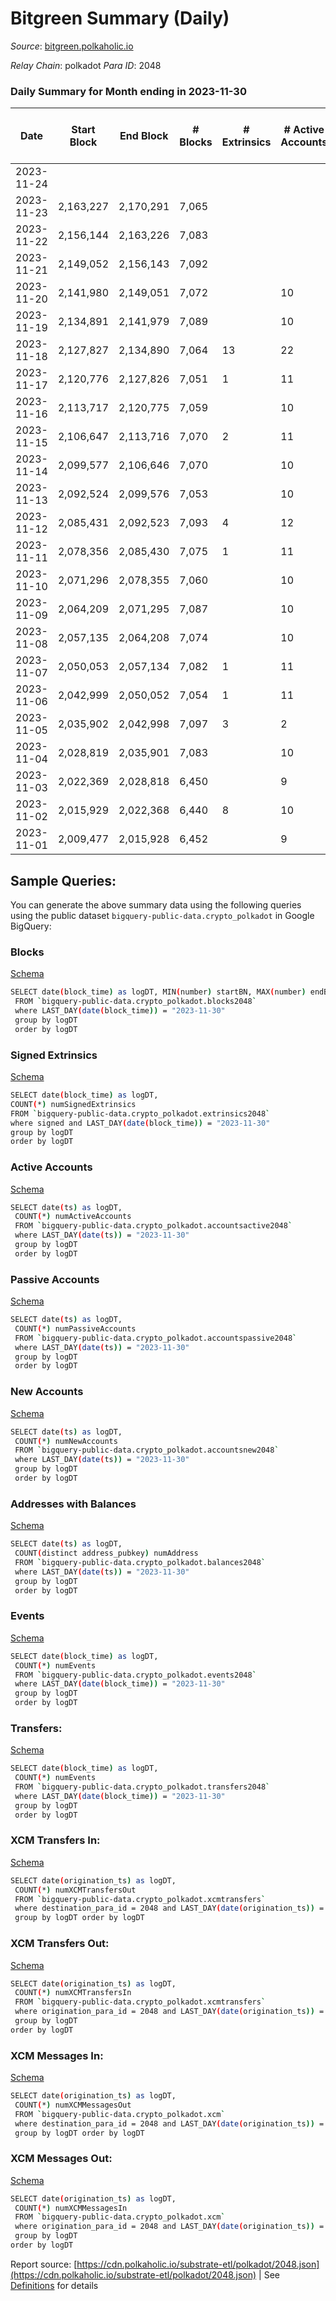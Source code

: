 # Bitgreen Summary (Daily)

_Source_: [bitgreen.polkaholic.io](https://bitgreen.polkaholic.io)

*Relay Chain*: polkadot
*Para ID*: 2048



### Daily Summary for Month ending in 2023-11-30


| Date    | Start Block | End Block | # Blocks | # Extrinsics | # Active Accounts | # Passive Accounts | # New Accounts | # Addresses | # Events  | # Transfers ($USD) | # XCM Transfers In ($USD) | # XCM Transfers Out ($USD) | # XCM In | # XCM Out | Issues |
|---------|-------------|-----------|----------|--------------|-------------------|--------------------|----------------|-------------|-----------|--------------------|---------------------------|----------------------------|----------|-----------|--------|
| 2023-11-24 |  |  |  |  |  |  |  |  |  |   |   |   |  |  |  |
| 2023-11-23 | 2,163,227 | 2,170,291 | 7,065 |  |  |  |  |  | 183,644 |   |   |   |  |  |  |
| 2023-11-22 | 2,156,144 | 2,163,226 | 7,083 |  |  |  |  |  | 188,720 |   |   |   |  |  |  |
| 2023-11-21 | 2,149,052 | 2,156,143 | 7,092 |  |  |  |  | 1,347 | 184,492 |   |   |   |  |  |  |
| 2023-11-20 | 2,141,980 | 2,149,051 | 7,072 |  | 10 |  |  | 1,347 | 183,918 |   |   |   |  |  |  |
| 2023-11-19 | 2,134,891 | 2,141,979 | 7,089 |  | 10 |  |  | 1,347 | 184,181 |   |   |   |  |  |  |
| 2023-11-18 | 2,127,827 | 2,134,890 | 7,064 | 13 | 22 | 1 | 1 | 1,347 | 175,726 | 1  |   |   |  |  |  |
| 2023-11-17 | 2,120,776 | 2,127,826 | 7,051 | 1 | 11 |  |  | 1,346 | 165,361 |   |   |   |  |  |  |
| 2023-11-16 | 2,113,717 | 2,120,775 | 7,059 |  | 10 |  |  | 1,346 | 165,344 |   |   |   |  |  |  |
| 2023-11-15 | 2,106,647 | 2,113,716 | 7,070 | 2 | 11 |  |  | 1,346 | 164,798 |   |   |   |  |  |  |
| 2023-11-14 | 2,099,577 | 2,106,646 | 7,070 |  | 10 |  |  | 1,346 | 163,960 |   |   |   |  |  |  |
| 2023-11-13 | 2,092,524 | 2,099,576 | 7,053 |  | 10 |  |  | 1,346 | 163,506 |   |   |   |  |  |  |
| 2023-11-12 | 2,085,431 | 2,092,523 | 7,093 | 4 | 12 |  |  | 1,346 | 159,770 |   |   |   |  |  |  |
| 2023-11-11 | 2,078,356 | 2,085,430 | 7,075 | 1 | 11 |  |  | 1,346 | 158,325 |   |   |   |  |  |  |
| 2023-11-10 | 2,071,296 | 2,078,355 | 7,060 |  | 10 |  |  | 1,346 | 156,520 |   |   |   |  |  |  |
| 2023-11-09 | 2,064,209 | 2,071,295 | 7,087 |  | 10 |  |  | 1,346 | 157,244 |   |   |   |  |  |  |
| 2023-11-08 | 2,057,135 | 2,064,208 | 7,074 |  | 10 |  |  | 1,346 | 157,022 |   |   |   |  |  |  |
| 2023-11-07 | 2,050,053 | 2,057,134 | 7,082 | 1 | 11 |  |  | 1,346 | 157,151 |   |   |   |  |  |  |
| 2023-11-06 | 2,042,999 | 2,050,052 | 7,054 | 1 | 11 |  |  | 1,346 | 158,058 |   |   |   |  |  |  |
| 2023-11-05 | 2,035,902 | 2,042,998 | 7,097 | 3 | 2 |  |  | 1,346 | 158,144 |   |   |   |  |  |  |
| 2023-11-04 | 2,028,819 | 2,035,901 | 7,083 |  | 10 |  |  | 1,346 | 155,906 |   |   |   |  |  |  |
| 2023-11-03 | 2,022,369 | 2,028,818 | 6,450 |  | 9 |  |  | 1,346 | 154,758 |   |   |   |  |  |  |
| 2023-11-02 | 2,015,929 | 2,022,368 | 6,440 | 8 | 10 |  |  | 1,346 | 144,948 |   |   |   |  |  |  |
| 2023-11-01 | 2,009,477 | 2,015,928 | 6,452 |  | 9 |  |  | 1,346 | 144,803 |   |   |   |  |  |  |

## Sample Queries:
You can generate the above summary data using the following queries using the public dataset `bigquery-public-data.crypto_polkadot` in Google BigQuery:


### Blocks 

[Schema](https://github.com/colorfulnotion/substrate-etl/blob/main/schema/blocks.json)

```bash
SELECT date(block_time) as logDT, MIN(number) startBN, MAX(number) endBN, COUNT(*) numBlocks 
 FROM `bigquery-public-data.crypto_polkadot.blocks2048`  
 where LAST_DAY(date(block_time)) = "2023-11-30" 
 group by logDT 
 order by logDT
```

### Signed Extrinsics 

[Schema](https://github.com/colorfulnotion/substrate-etl/blob/main/schema/extrinsics.json)

```bash
SELECT date(block_time) as logDT, 
COUNT(*) numSignedExtrinsics 
FROM `bigquery-public-data.crypto_polkadot.extrinsics2048`  
where signed and LAST_DAY(date(block_time)) = "2023-11-30" 
group by logDT 
order by logDT
```

### Active Accounts 

[Schema](https://github.com/colorfulnotion/substrate-etl/blob/main/schema/accountsactive.json)

```bash
SELECT date(ts) as logDT, 
 COUNT(*) numActiveAccounts 
 FROM `bigquery-public-data.crypto_polkadot.accountsactive2048` 
 where LAST_DAY(date(ts)) = "2023-11-30" 
 group by logDT 
 order by logDT
```

### Passive Accounts 

[Schema](https://github.com/colorfulnotion/substrate-etl/blob/main/schema/accountspassive.json)

```bash
SELECT date(ts) as logDT, 
 COUNT(*) numPassiveAccounts 
 FROM `bigquery-public-data.crypto_polkadot.accountspassive2048` 
 where LAST_DAY(date(ts)) = "2023-11-30" 
 group by logDT 
 order by logDT
```

### New Accounts 

[Schema](https://github.com/colorfulnotion/substrate-etl/blob/main/schema/accountsnew.json)

```bash
SELECT date(ts) as logDT, 
 COUNT(*) numNewAccounts 
 FROM `bigquery-public-data.crypto_polkadot.accountsnew2048` 
 where LAST_DAY(date(ts)) = "2023-11-30" 
 group by logDT
 order by logDT
```

### Addresses with Balances 

[Schema](https://github.com/colorfulnotion/substrate-etl/blob/main/schema/balances.json)

```bash
SELECT date(ts) as logDT,
 COUNT(distinct address_pubkey) numAddress 
 FROM `bigquery-public-data.crypto_polkadot.balances2048` 
 where LAST_DAY(date(ts)) = "2023-11-30" 
 group by logDT 
 order by logDT
```

### Events 

[Schema](https://github.com/colorfulnotion/substrate-etl/blob/main/schema/events.json)

```bash
SELECT date(block_time) as logDT, 
 COUNT(*) numEvents 
 FROM `bigquery-public-data.crypto_polkadot.events2048` 
 where LAST_DAY(date(block_time)) = "2023-11-30" 
 group by logDT 
 order by logDT
```

### Transfers:

[Schema](https://github.com/colorfulnotion/substrate-etl/blob/main/schema/transfers.json)

```bash
SELECT date(block_time) as logDT, 
 COUNT(*) numEvents 
 FROM `bigquery-public-data.crypto_polkadot.transfers2048` 
 where LAST_DAY(date(block_time)) = "2023-11-30" 
 group by logDT 
 order by logDT
```

### XCM Transfers In: 

[Schema](https://github.com/colorfulnotion/substrate-etl/blob/main/schema/xcmtransfers.json)

```bash
SELECT date(origination_ts) as logDT, 
 COUNT(*) numXCMTransfersOut 
 FROM `bigquery-public-data.crypto_polkadot.xcmtransfers` 
 where destination_para_id = 2048 and LAST_DAY(date(origination_ts)) = "2023-11-30" 
 group by logDT order by logDT
```

### XCM Transfers Out: 

[Schema](https://github.com/colorfulnotion/substrate-etl/blob/main/schema/xcmtransfers.json)

```bash
SELECT date(origination_ts) as logDT, 
 COUNT(*) numXCMTransfersIn 
 FROM `bigquery-public-data.crypto_polkadot.xcmtransfers` 
 where origination_para_id = 2048 and LAST_DAY(date(origination_ts)) = "2023-11-30" 
 group by logDT 
order by logDT
```

### XCM Messages In: 

[Schema](https://github.com/colorfulnotion/substrate-etl/blob/main/schema/xcm.json)

```bash
SELECT date(origination_ts) as logDT, 
 COUNT(*) numXCMMessagesOut 
 FROM `bigquery-public-data.crypto_polkadot.xcm` 
 where destination_para_id = 2048 and LAST_DAY(date(origination_ts)) = "2023-11-30" 
 group by logDT order by logDT
```

### XCM Messages Out: 

[Schema](https://github.com/colorfulnotion/substrate-etl/blob/main/schema/xcm.json)

```bash
SELECT date(origination_ts) as logDT, 
 COUNT(*) numXCMMessagesIn 
 FROM `bigquery-public-data.crypto_polkadot.xcm` 
 where origination_para_id = 2048 and LAST_DAY(date(origination_ts)) = "2023-11-30" 
 group by logDT 
order by logDT
```


Report source: [https://cdn.polkaholic.io/substrate-etl/polkadot/2048.json](https://cdn.polkaholic.io/substrate-etl/polkadot/2048.json) | See [Definitions](/DEFINITIONS.md) for details
